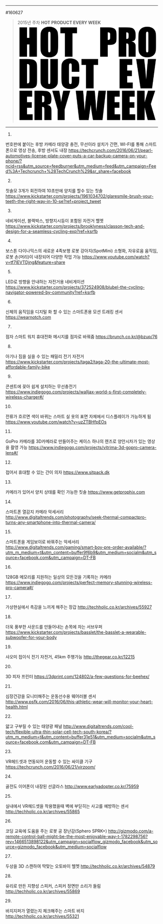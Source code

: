 
---  
#160627  
> 2015년 주차 **HOT PRODUCT EVERY WEEK**  
> ![pic](../image/MAIN.png)  

---  

1.
번호판에 붙이는 후방 카메라
태양광 충전, 무선이라 설치가 간편, WI-FI를 통해 스마트폰으로 영상 전송, 후방 센서도 내장
https://techcrunch.com/2016/06/21/pearl-automotives-license-plate-cover-puts-a-car-backup-camera-on-your-phone/?ncid=rss&utm_source=feedburner&utm_medium=feed&utm_campaign=Feed%3A+Techcrunch+%28TechCrunch%29&sr_share=facebook

2.
칫솔모 3개가 회전하여 10초만에 양치를 할수 있는 칫솔
https://www.kickstarter.com/projects/1961034702/glaresmile-brush-your-teeth-the-right-way-in-10-se?ref=project_tweet

3.
네비게이션, 블랙박스, 방향지시등이 포함된 자전거 핼멧
https://www.kickstarter.com/projects/brooklyness/classon-tech-and-design-for-a-seamless-cycling-exp?ref=ksrfb

4.
보스톤 다이나믹스의 새로운 4족보행 로봇 강아지(SpotMini)
소형화, 자유로움 움직임, 로봇 손(머리)이 내장되어 다양한 작업 가능
https://www.youtube.com/watch?v=tf7IEVTDjng&feature=share

5.
LED로 방향을 안내하는 자전거용 네비게이션 
https://www.kickstarter.com/projects/372524908/blubel-the-cycling-navigator-powered-by-community?ref=ksrfb

6.
신체의 움직임을 디지털 화 할 수 있는 스마트폰용 모션 트래킹 센서
https://wearnotch.com

7.
점자 스마트 워치
휴대전화 메시지를 점자로 바꿔줌
https://brunch.co.kr/@bzup/76

8.
아기나 짐을 실을 수 있는 패밀리 전기 자전거
https://www.kickstarter.com/projects/taga2/taga-20-the-ultimate-most-affordable-family-bike

9.
콘센트에 꽂아 쉽게 설치하는 무선충전기
https://www.indiegogo.com/projects/walljax-world-s-first-completely-wireless-charger#/

10.
전류가 흐르면 색이 바뀌는 스마트 실
옷의 표면 자체에서 디스플레이가 가능하게 됨
https://www.youtube.com/watch?v=uzZTBHfpEOs

11.
GoPro 카메라를 3D카메라로 만들어주는 케이스
하나의 렌즈로 양안시차가 있는 영상을 촬영 가능
https://www.indiegogo.com/projects/vitrima-3d-gopro-camera-lens#/

12.
접어서 휴대할 수 있는 간이 의자
https://www.sitpack.dk

13.
카메라가 있어서 양치 상태를 확인 가능한 칫솔
https://www.getprophix.com

14.
스마트폰 열감지 카메라 악세서리
http://www.digitaltrends.com/photography/seek-thermal-compactpro-turns-any-smartphone-into-thermal-camera/

15.
스마트폰을 게임보이로 바꿔주는 악세서리
http://www.digitaltrends.com/gaming/smart-boy-pre-order-available/?utm_m_medium=t&utm_content=buffer9f6b9&utm_medium=socialm&utm_source=facebook.com&utm_campaign=DT-FB

16.
128GB 메모리를 지원하는 일상의 모든것을 기록하는 카메라
https://www.indiegogo.com/projects/perfect-memory-stunning-wireless-pro-camera#/

17.
가상현실에서 촉감을 느끼게 해주는 장갑
http://techholic.co.kr/archives/55927

18.
더욱 풍부한 사운드를 만들어내는 손목에 차는 서브우퍼
https://www.kickstarter.com/projects/basslet/the-basslet-a-wearable-subwoofer-for-your-body

19.
샤오미 접이식 전기 자전거, 45km 주행가능
http://thegear.co.kr/12215

20.
3D 피자 프린터
https://3dprint.com/124802/a-few-questions-for-beehex/

21.
심장건강을 모니터해주는 운동선수용 웨어러블 센서
http://www.psfk.com/2016/06/this-athletic-wear-will-monitor-your-heart-health.html

22.
얇고 구부릴 수 있는 태양광 패널
http://www.digitaltrends.com/cool-tech/flexible-ultra-thin-solar-cell-tech-south-korea/?utm_m_medium=t&utm_content=buffer31e51&utm_medium=socialm&utm_source=facebook.com&utm_campaign=DT-FB

23.
VR헤드셋과 연동되어 운동할 수 있는 싸이클 기구
https://techcrunch.com/2016/06/21/virzoom/

24.
골전도 이어폰이 내장된 선글라스
http://www.earlyadopter.co.kr/75959
 
25.
실내에서 VR헤드셋을 착용했을때 벽에 부딛히는 사고를 예방하는 센서
http://techholic.co.kr/archives/55865

26.
코딩 교육에 도움을 주는 로봇 공 장난감(Sphero SPRK+)
http://gizmodo.com/a-remote-control-ball-might-be-the-most-enjoyable-way-t-1782298756?rev=1466513898122&utm_campaign=socialflow_gizmodo_facebook&utm_source=gizmodo_facebook&utm_medium=socialflow

27.
두상을 3D 스캔하여 딱맞는 오토바이 헬멧
http://techholic.co.kr/archives/54879

28.
유리로 만든 지향성 스피커, 스피커 정면만 소리가 들림
http://techholic.co.kr/archives/55869

29.
바지지퍼가 열렸는지 체크해주는 스마트 바지
http://techholic.co.kr/archives/55321
